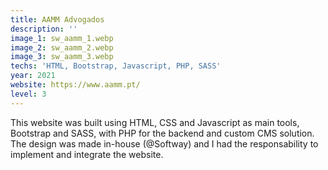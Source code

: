 ```yaml
---
title: AAMM Advogados
description: ''
image_1: sw_aamm_1.webp
image_2: sw_aamm_2.webp
image_3: sw_aamm_3.webp
techs: 'HTML, Bootstrap, Javascript, PHP, SASS'
year: 2021
website: https://www.aamm.pt/
level: 3
---
```


This website was built using HTML, CSS and Javascript as main tools, Bootstrap and SASS, with PHP for the backend and custom CMS solution. The design was made in-house (@Softway) and I had the responsability to implement and integrate the website.
